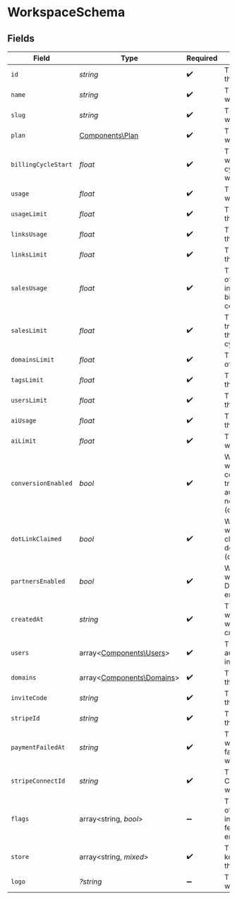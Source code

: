 # WorkspaceSchema


## Fields

| Field                                                                                                 | Type                                                                                                  | Required                                                                                              | Description                                                                                           |
| ----------------------------------------------------------------------------------------------------- | ----------------------------------------------------------------------------------------------------- | ----------------------------------------------------------------------------------------------------- | ----------------------------------------------------------------------------------------------------- |
| `id`                                                                                                  | *string*                                                                                              | :heavy_check_mark:                                                                                    | The unique ID of the workspace.                                                                       |
| `name`                                                                                                | *string*                                                                                              | :heavy_check_mark:                                                                                    | The name of the workspace.                                                                            |
| `slug`                                                                                                | *string*                                                                                              | :heavy_check_mark:                                                                                    | The slug of the workspace.                                                                            |
| `plan`                                                                                                | [Components\Plan](../../Models/Components/Plan.md)                                                    | :heavy_check_mark:                                                                                    | The plan of the workspace.                                                                            |
| `billingCycleStart`                                                                                   | *float*                                                                                               | :heavy_check_mark:                                                                                    | The date and time when the billing cycle starts for the workspace.                                    |
| `usage`                                                                                               | *float*                                                                                               | :heavy_check_mark:                                                                                    | The usage of the workspace.                                                                           |
| `usageLimit`                                                                                          | *float*                                                                                               | :heavy_check_mark:                                                                                    | The usage limit of the workspace.                                                                     |
| `linksUsage`                                                                                          | *float*                                                                                               | :heavy_check_mark:                                                                                    | The links usage of the workspace.                                                                     |
| `linksLimit`                                                                                          | *float*                                                                                               | :heavy_check_mark:                                                                                    | The links limit of the workspace.                                                                     |
| `salesUsage`                                                                                          | *float*                                                                                               | :heavy_check_mark:                                                                                    | The dollar amount of tracked revenue in the current billing cycle (in cents).                         |
| `salesLimit`                                                                                          | *float*                                                                                               | :heavy_check_mark:                                                                                    | The limit of tracked revenue in the current billing cycle (in cents).                                 |
| `domainsLimit`                                                                                        | *float*                                                                                               | :heavy_check_mark:                                                                                    | The domains limit of the workspace.                                                                   |
| `tagsLimit`                                                                                           | *float*                                                                                               | :heavy_check_mark:                                                                                    | The tags limit of the workspace.                                                                      |
| `usersLimit`                                                                                          | *float*                                                                                               | :heavy_check_mark:                                                                                    | The users limit of the workspace.                                                                     |
| `aiUsage`                                                                                             | *float*                                                                                               | :heavy_check_mark:                                                                                    | The AI usage of the workspace.                                                                        |
| `aiLimit`                                                                                             | *float*                                                                                               | :heavy_check_mark:                                                                                    | The AI limit of the workspace.                                                                        |
| `conversionEnabled`                                                                                   | *bool*                                                                                                | :heavy_check_mark:                                                                                    | Whether the workspace has conversion tracking enabled automatically for new links (d.to/conversions). |
| `dotLinkClaimed`                                                                                      | *bool*                                                                                                | :heavy_check_mark:                                                                                    | Whether the workspace has claimed a free .link domain. (dub.link/free)                                |
| `partnersEnabled`                                                                                     | *bool*                                                                                                | :heavy_check_mark:                                                                                    | Whether the workspace has Dub Partners enabled.                                                       |
| `createdAt`                                                                                           | *string*                                                                                              | :heavy_check_mark:                                                                                    | The date and time when the workspace was created.                                                     |
| `users`                                                                                               | array<[Components\Users](../../Models/Components/Users.md)>                                           | :heavy_check_mark:                                                                                    | The role of the authenticated user in the workspace.                                                  |
| `domains`                                                                                             | array<[Components\Domains](../../Models/Components/Domains.md)>                                       | :heavy_check_mark:                                                                                    | The domains of the workspace.                                                                         |
| `inviteCode`                                                                                          | *string*                                                                                              | :heavy_check_mark:                                                                                    | The invite code of the workspace.                                                                     |
| `stripeId`                                                                                            | *string*                                                                                              | :heavy_check_mark:                                                                                    | The Stripe ID of the workspace.                                                                       |
| `paymentFailedAt`                                                                                     | *string*                                                                                              | :heavy_check_mark:                                                                                    | The date and time when the payment failed for the workspace.                                          |
| `stripeConnectId`                                                                                     | *string*                                                                                              | :heavy_check_mark:                                                                                    | The Stripe Connect ID of the workspace.                                                               |
| `flags`                                                                                               | array<string, *bool*>                                                                                 | :heavy_minus_sign:                                                                                    | The feature flags of the workspace, indicating which features are enabled.                            |
| `store`                                                                                               | array<string, *mixed*>                                                                                | :heavy_check_mark:                                                                                    | The miscellaneous key-value store of the workspace.                                                   |
| `logo`                                                                                                | *?string*                                                                                             | :heavy_minus_sign:                                                                                    | The logo of the workspace.                                                                            |